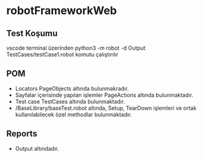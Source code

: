 # robotFrameworkWeb

## Test Koşumu

vscode terminal üzerinden 
python3 -m robot -d Output TestCases/testCase1.robot
komutu çalıştırılır

## POM
-	Locators PageObjects altında bulunmakradır.
-	Sayfalar içerisinde yapılan işlemler PageActions altında bulunmaktadır.
-	Test case TestCases altında bulunmaktadır.
-	/BaseLibrary/baseTest.robot altında, Setup, TearDown işlemleri ve ortak kullanılabilecek özel methodlar bulunmaktadır.

## Reports
-	Output altındadır.
